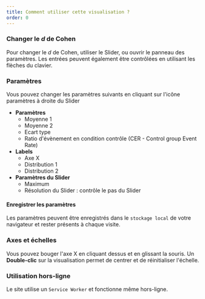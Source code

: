 ```yaml
---
title: Comment utiliser cette visualisation ?
order: 0
---
```


### Changer le *d* de Cohen
Pour changer le *d* de Cohen, utiliser le Slider, ou ouvrir le panneau des paramètres. Les entrées peuvent également être contrôlées en utilisant les flèches du clavier. 

### Paramètres
Vous pouvez changer les paramètres suivants en cliquant sur l'icône paramètres à droite du Slider

* **Paramètres**
    + Moyenne 1
    + Moyenne 2
    + Ecart type
    + Ratio d'évènement en condition contrôle (CER - Control group Event Rate)
* **Labels**
    + Axe X
    + Distribution 1
    + Distribution 2
* **Paramètres du Slider**
    + Maximum
    + Résolution du Slider : contrôle le pas du Slider

#### Enregistrer les paramètres
Les paramètres peuvent être enregistrés dans le `stockage local` de votre navigateur et rester présents à chaque visite. 

### Axes et échelles
Vous pouvez bouger l'axe X en cliquant dessus et en glissant la souris. Un **Double-clic** sur la visualisation permet de centrer et de réinitialiser l'échelle.

### Utilisation hors-ligne
Le site utilise un `Service Worker` et fonctionne même hors-ligne.


